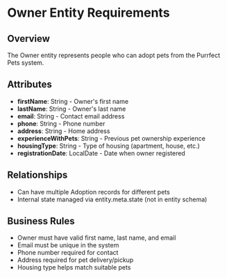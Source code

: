 # Owner Entity Requirements

## Overview
The Owner entity represents people who can adopt pets from the Purrfect Pets system.

## Attributes
- **firstName**: String - Owner's first name
- **lastName**: String - Owner's last name
- **email**: String - Contact email address
- **phone**: String - Phone number
- **address**: String - Home address
- **experienceWithPets**: String - Previous pet ownership experience
- **housingType**: String - Type of housing (apartment, house, etc.)
- **registrationDate**: LocalDate - Date when owner registered

## Relationships
- Can have multiple Adoption records for different pets
- Internal state managed via entity.meta.state (not in entity schema)

## Business Rules
- Owner must have valid first name, last name, and email
- Email must be unique in the system
- Phone number required for contact
- Address required for pet delivery/pickup
- Housing type helps match suitable pets
